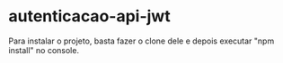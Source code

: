 # autenticacao-api-jwt
Para instalar o projeto, basta fazer o clone dele e depois executar "npm install" no console.
